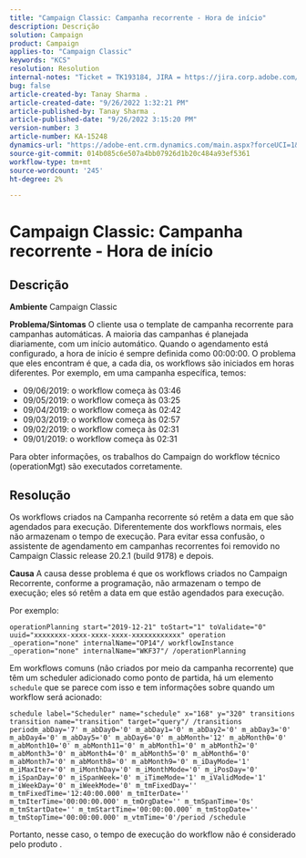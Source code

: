 ```yaml
---
title: "Campaign Classic: Campanha recorrente - Hora de início"
description: Descrição
solution: Campaign
product: Campaign
applies-to: "Campaign Classic"
keywords: "KCS"
resolution: Resolution
internal-notes: "Ticket = TK193184, JIRA = https://jira.corp.adobe.com/browse/NEO-18567"
bug: false
article-created-by: Tanay Sharma .
article-created-date: "9/26/2022 1:32:21 PM"
article-published-by: Tanay Sharma .
article-published-date: "9/26/2022 3:15:20 PM"
version-number: 3
article-number: KA-15248
dynamics-url: "https://adobe-ent.crm.dynamics.com/main.aspx?forceUCI=1&pagetype=entityrecord&etn=knowledgearticle&id=fae0c89f-9f3d-ed11-9db1-002248086735"
source-git-commit: 014b085c6e507a4bb07926d1b20c484a93ef5361
workflow-type: tm+mt
source-wordcount: '245'
ht-degree: 2%

---
```


# Campaign Classic: Campanha recorrente - Hora de início

## Descrição

<b>Ambiente</b>
Campaign Classic


<b>Problema/Sintomas</b>
O cliente usa o template de campanha recorrente para campanhas automáticas. A maioria das campanhas é planejada diariamente, com um início automático. Quando o agendamento está configurado, a hora de início é sempre definida como 00:00:00. O problema que eles encontram é que, a cada dia, os workflows são iniciados em horas diferentes.
Por exemplo, em uma campanha específica, temos:

- 09/06/2019: o workflow começa às 03:46
- 09/05/2019: o workflow começa às 03:25
- 09/04/2019: o workflow começa às 02:42
- 09/03/2019: o workflow começa às 02:57
- 09/02/2019: o workflow começa às 02:31
- 09/01/2019: o workflow começa às 02:31


Para obter informações, os trabalhos do Campaign do workflow técnico (operationMgt) são executados corretamente.


## Resolução


Os workflows criados na Campanha recorrente só retêm a data em que são agendados para execução. Diferentemente dos workflows normais, eles não armazenam o tempo de execução. Para evitar essa confusão, o assistente de agendamento em campanhas recorrentes foi removido no Campaign Classic release 20.2.1 (build 9178) e depois.


<b>Causa</b>
A causa desse problema é que os workflows criados no Campaign Recorrente, conforme a programação, não armazenam o tempo de execução; eles só retêm a data em que estão agendados para execução.

Por exemplo:


```
operationPlanning start="2019-12-21" toStart="1" toValidate="0" uuid="xxxxxxxx-xxxx-xxxx-xxxx-xxxxxxxxxxxx" operation _operation="none" internalName="OP14"/ workflowInstance _operation="none" internalName="WKF37"/ /operationPlanning
```




Em workflows comuns (não criados por meio da campanha recorrente) que têm um scheduler adicionado como ponto de partida, há um elemento `schedule` que se parece com isso e tem informações sobre quando um workflow será acionado:


```
schedule label="Scheduler" name="schedule" x="168" y="320" transitions transition name="transition" target="query"/ /transitions periodm_abDay='7' m_abDay0='0' m_abDay1='0' m_abDay2='0' m_abDay3='0' m_abDay4='0' m_abDay5='0' m_abDay6='0' m_abMonth='12' m_abMonth0='0' m_abMonth10='0' m_abMonth11='0' m_abMonth1='0' m_abMonth2='0' m_abMonth3='0' m_abMonth4='0' m_abMonth5='0' m_abMonth6='0' m_abMonth7='0' m_abMonth8='0' m_abMonth9='0' m_iDayMode='1' m_iMaxIter='0' m_iMonthDay='0' m_iMonthMode='0' m_iPosDay='0' m_iSpanDay='0' m_iSpanWeek='0' m_iTimeMode='1' m_iValidMode='1' m_iWeekDay='0' m_iWeekMode='0' m_tmFixedDay='' m_tmFixedTime='12:40:00.000' m_tmIterDate='' m_tmIterTime='00:00:00.000' m_tmOrgDate='' m_tmSpanTime='0s' m_tmStartDate='' m_tmStartTime='00:00:00.000' m_tmStopDate='' m_tmStopTime='00:00:00.000' m_vtmTime='0'/period /schedule
```




Portanto, nesse caso, o tempo de execução do workflow não é considerado pelo produto .
